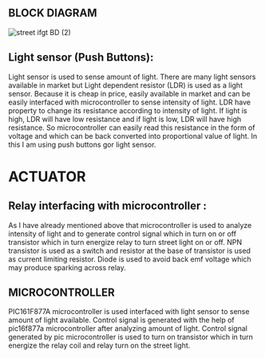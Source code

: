 ## BLOCK DIAGRAM



![street ifgt BD (2)](https://user-images.githubusercontent.com/87614111/155726708-655ed321-67e5-4839-b58f-dad108a8813e.jpg)


## Light sensor (Push Buttons):

Light sensor is used to sense amount of light. There are many light sensors available in market but Light dependent resistor (LDR) is used as a light sensor. Because it is cheap in price, easily available in market and can be easily interfaced with microcontroller to sense intensity of light. LDR have property to change its resistance according to intensity of light. If light is high, LDR will have low resistance and if light is low, LDR will have high resistance. So microcontroller can easily read this resistance in the form of voltage and which can be back converted into proportional value of light. In this I am using push buttons gor light sensor.

# ACTUATOR

## Relay interfacing with microcontroller :

As I have already mentioned above that microcontroller is used to analyze intensity of light and to generate control signal which in turn on or off transistor which in turn energize relay to turn street light on or off. NPN transistor is used as a switch and resistor at the base of transistor is used as current limiting resistor. Diode is used to avoid back emf voltage which may produce sparking across relay.

## MICROCONTROLLER

PIC161F877A microcontroller is used interfaced with light sensor to sense amount of light available. Control signal is generated with the help of pic16f877a microcontroller after analyzing amount of light. Control signal generated by pic microcontroller is used to turn on transistor which in turn energize the relay coil and relay turn on the street light.
